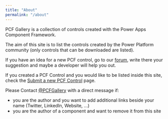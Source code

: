 ```yaml
---
title: "About"
permalink: "/about"
---
```

PCF Gallery is a collection of controls created with the Power Apps Component Framework.

The aim of this site is to list the controls created by the Power Platform community (only controls that can be downloaded are listed).

If you have an idea for a new PCF control, go to our <a target="_blank" href="https://pcfgallery.userecho.com">forum</a>, write there your suggestion and maybe a developer will help you out.

If you created a PCF Control and you would like to be listed inside this site, check the <a target="_blank" href="/submit">Submit a new PCF Control</a> page.

Please Contact <a target="_blank" href="https://www.twitter.com/pcfgallery">@PCFGallery</a> with a direct message if:

- you are the author and you want to add additional links beside your name (Twitter, LinkedIn, Website, ...)
- you are the author of a component and want to remove it from this site
